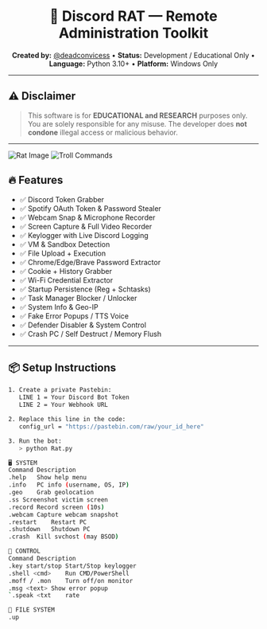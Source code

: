 


<h1 align="center">🐀 Discord RAT — Remote Administration Toolkit</h1>

<p align="center">
  <strong>Created by:</strong> <a href="https://github.com/deadconvicess">@deadconvicess</a> •
  <strong>Status:</strong> Development / Educational Only •
  <strong>Language:</strong> Python 3.10+ •
  <strong>Platform:</strong> Windows Only
</p>

---
## ⚠️ Disclaimer
> This software is for **EDUCATIONAL and RESEARCH** purposes only.  
> You are solely responsible for any misuse. The developer does **not condone** illegal access or malicious behavior.
---
![Rat Image](https://github.com/user-attachments/assets/04c23c37-129e-49c3-b2a7-ef1c67f05a47)
![Troll Commands](https://github.com/user-attachments/assets/d177858e-5292-4fff-9ba0-1be4a02deabd)
## 🔥 Features

- ✅ Discord Token Grabber  
- ✅ Spotify OAuth Token & Password Stealer  
- ✅ Webcam Snap & Microphone Recorder  
- ✅ Screen Capture & Full Video Recorder  
- ✅ Keylogger with Live Discord Logging  
- ✅ VM & Sandbox Detection  
- ✅ File Upload + Execution  
- ✅ Chrome/Edge/Brave Password Extractor  
- ✅ Cookie + History Grabber  
- ✅ Wi-Fi Credential Extractor  
- ✅ Startup Persistence (Reg + Schtasks)  
- ✅ Task Manager Blocker / Unlocker  
- ✅ System Info & Geo-IP  
- ✅ Fake Error Popups / TTS Voice  
- ✅ Defender Disabler & System Control  
- ✅ Crash PC / Self Destruct / Memory Flush
---
## 📦 Setup Instructions

```bash
1. Create a private Pastebin:
   LINE 1 = Your Discord Bot Token
   LINE 2 = Your Webhook URL

2. Replace this line in the code:
   config_url = "https://pastebin.com/raw/your_id_here"

3. Run the bot:
   > python Rat.py

🖥 SYSTEM
Command	Description
.help	Show help menu
.info	PC info (username, OS, IP)
.geo	Grab geolocation
.ss	Screenshot victim screen
.record	Record screen (10s)
.webcam	Capture webcam snapshot
.restart	Restart PC
.shutdown	Shutdown PC
.crash	Kill svchost (may BSOD)

🔧 CONTROL
Command	Description
.key start/stop	Start/Stop keylogger
.shell <cmd>	Run CMD/PowerShell
.moff / .mon	Turn off/on monitor
.msg <text>	Show error popup
`.speak <txt	rate

📁 FILE SYSTEM
.up
